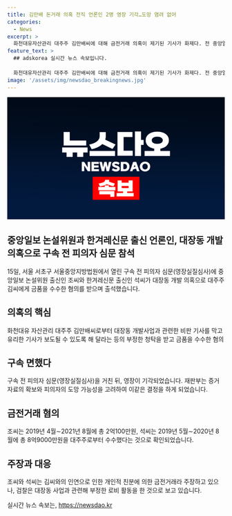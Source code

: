 ```yaml
---
title: 김만배 돈거래 의혹 전직 언론인 2명 영장 기각…도망 염려 없어
categories:
  - News
excerpt: >
  화천대유자산관리 대주주 김만배씨에 대해 금전거래 의혹이 제기된 기사가 화제다. 전 중앙일보 간부와 한겨레신문 부국장 출신인 2명은 구속 전 피의자 심문에 출석했는데, 영장을 기각받고 구속을 면했다. 그들은 김씨로부터 대장동 개발사업과 관련한 비판 기사가 보도되는 것을 막고, 유리한 기사가 보도될 수 있도록 해 달라는 등 부정한 청탁을 받고 금품을 수수한 혐의를 받고 있다. 심문에서는 증거인멸 가능성이 낮고 도망의 염려가 없다는 이유로 영장을 기각했다.
feature_text: >
  ## adskorea 실시간 뉴스 속보입니다.

  화천대유자산관리 대주주 김만배씨에 대해 금전거래 의혹이 제기된 기사가 화제다. 전 중앙일보 간부와 한겨레신문 부국장 출신인 2명은 구속 전 피의자 심문에 출석했는데, 영장을 기각받고 구속을 면했다. 그들은 김씨로부터 대장동 개발사업과 관련한 비판 기사가 보도되는 것을 막고, 유리한 기사가 보도될 수 있도록 해 달라는 등 부정한 청탁을 받고 금품을 수수한 혐의를 받고 있다. 심문에서는 증거인멸 가능성이 낮고 도망의 염려가 없다는 이유로 영장을 기각했다.
image: '/assets/img/newsdao_breakingnews.jpg'
---
```


<p><img src="/assets/img/newsdao_breakingnews.jpg" alt="adskorea 속보" /></p>

<h2>중앙일보 논설위원과 한겨레신문 출신 언론인, 대장동 개발 의혹으로 구속 전 피의자 심문 참석</h2>

<p data-ke-size="size16">15일, 서울 서초구 서울중앙지방법원에서 열린 구속 전 피의자 심문(영장실질심사)에 중앙일보 논설위원 출신인 조씨와 한겨레신문 출신인 석씨가 대장동 개발 의혹으로 대주주 김씨에게 금품을 수수한 혐의를 받으며 출석했습니다.</p>

<h2 data-ke-size="size26">의혹의 핵심</h2>

<p data-ke-size="size16">화천대유 자산관리 대주주 김만배씨로부터 대장동 개발사업과 관련한 비판 기사를 막고 유리한 기사가 보도될 수 있도록 해 달라는 등의 부정한 청탁을 받고 금품을 수수한 혐의</p>

<h2 data-ke-size="size26">구속 면했다</h2>

<p data-ke-size="size16">구속 전 피의자 심문(영장실질심사)을 거친 뒤, 영장이 기각되었습니다. 재판부는 증거자료의 확보와 피의자의 도망 가능성을 고려하여 이같은 결정을 하게 되었습니다.</p>

<h2 data-ke-size="size26">금전거래 혐의</h2>

<p data-ke-size="size16">조씨는 2019년 4월∼2021년 8월에 총 2억100만원, 석씨는 2019년 5월∼2020년 8월에 총 8억9000만원을 대주주로부터 수수했다는 것으로 확인되었습니다.</p>

<h2 data-ke-size="size26">주장과 대응</h2>

<p data-ke-size="size16">조씨와 석씨는 김씨와의 인연으로 인한 개인적 친분에 의한 금전거래라 주장하고 있으나, 검찰은 대장동 사업과 관련해 부정한 로비 활동을 한 것으로 보고 있습니다.</p>
실시간 뉴스 속보는, <a href="https://newsdao.kr" rel="dofollow">https://newsdao.kr</a>


